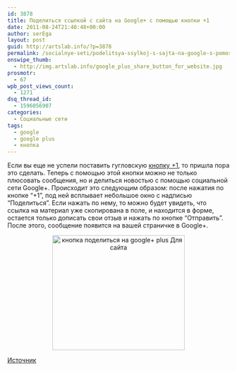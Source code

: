 ```yaml
---
id: 3878
title: Поделиться ссылкой с сайта на Google+ с помощью кнопки +1
date: 2011-08-24T21:48:48+00:00
author: serEga
layout: post
guid: http://artslab.info/?p=3878
permalink: /socialnye-seti/podelitsya-ssylkoj-s-sajta-na-google-s-pomoshhyu-knopki-1/
onswipe_thumb:
  - http://img.artslab.info/google_plus_share_button_for_website.jpg
prosmotr:
  - 67
wpb_post_views_count:
  - 1271
dsq_thread_id:
  - 1596056907
categories:
  - Социальные сети
tags:
  - google
  - google plus
  - кнопка
---
```

Если вы еще не успели поставить гугловскую [кнопку +1](http://artslab.info/news/u-google-poyavilas-svoya-knopka-like-it-1/), то пришла пора это сделать. Теперь с помощью этой кнопки можно не только плюсовать сообщения, но и делиться новостью с помощью социальной сети Google+. Происходит это следующим образом: после нажатия по кнопке &#8220;+1&#8221;, под ней всплывает небольшое окно с надписью &#8220;Поделиться&#8221;. Если нажать по нему, то можно будет увидеть, что ссылка на материал уже скопирована в поле, и находится в форме, остается только дописать свои отзыв и нажать по кнопке &#8220;Отправить&#8221;. После этого, сообщение появится на вашей страничке в Google+.

<center>
  <a href="http://img.artslab.info/google_plus_share_button_for_website.jpg"><img src="http://img.artslab.info/google_plus_share_button_for_website-300x260.jpg" alt="кнопка поделиться на google+ plus Для сайта" title="google_plus_share_button_for_website" width="300" height="260" class="alignnone size-medium wp-image-3879" /></a>
</center>


  
[Источник](http://gplusblog.ru/knopka-1-priobrela-funkciyu-rassharivaniya-kontenta-s-sajta-na-google-1-share-button/)
